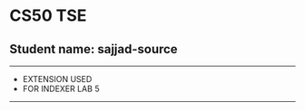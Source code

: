# CS50 TSE
## Student name: sajjad-source

****************
* EXTENSION USED
* FOR INDEXER LAB 5
****************